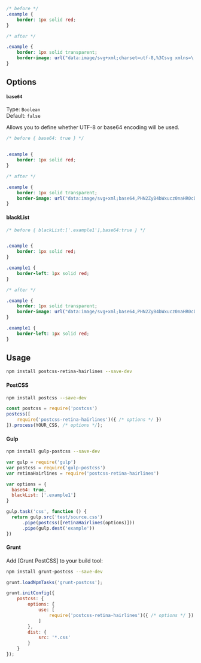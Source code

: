 
```css
/* before */
.example {
    border: 1px solid red;
}

/* after */

.example {
    border: 1px solid transparent;
    border-image: url("data:image/svg+xml;charset=utf-8,%3Csvg xmlns=\'http://www.w3.org/2000/svg\' height=\'2px\'%3E%3Crect fill='red' width=\'100%25\' height=\'50%25\'%3E %3C/rect%3E %3C/svg%3E")  0 0 2 0 stretch;
}
```

## Options

#### `base64`

Type: `Boolean`  
Default: `false`

Allows you to define whether UTF-8 or base64 encoding will be used.

```css
/* before { base64: true } */


.example {
    border: 1px solid red;
}

/* after */

.example {
    border: 1px solid transparent;
    border-image: url("data:image/svg+xml;base64,PHN2ZyB4bWxucz0naHR0cDovL3d3dy53My5vcmcvMjAwMC9zdmcnIGhlaWdodD0nMnB4Jz48cmVjdCBmaWxsPSJyZWQiIHdpZHRoPScxMDAlJyBoZWlnaHQ9JzUwJSc+IDwvcmVjdD4gPC9zdmc+")  0 0 2 0 stretch;
}
```

#### blackList

```css
/* before { blackList:['.example1'],base64:true } */


.example {
    border: 1px solid red;
}

.example1 {
    border-left: 1px solid red;
}

/* after */

.example {
    border: 1px solid transparent;
    border-image: url("data:image/svg+xml;base64,PHN2ZyB4bWxucz0naHR0cDovL3d3dy53My5vcmcvMjAwMC9zdmcnIGhlaWdodD0nMnB4Jz48cmVjdCBmaWxsPSJyZWQiIHdpZHRoPScxMDAlJyBoZWlnaHQ9JzUwJSc+IDwvcmVjdD4gPC9zdmc+")  0 0 2 0 stretch;
}

.example1 {
    border-left: 1px solid red;
}

```


## Usage

```bash
npm install postcss-retina-hairlines --save-dev
```
#### PostCSS

```bash
npm install postcss --save-dev
```

```js
const postcss = require('postcss')
postcss([
	require('postcss-retina-hairlines')({ /* options */ })
]).process(YOUR_CSS, /* options */);
```

#### Gulp

```bash
npm install gulp-postcss --save-dev
```

```js
var gulp = require('gulp')
var postcss = require('gulp-postcss')
var retinaHairlines = require('postcss-retina-hairlines')

var options = {
  base64: true,
  blackList: ['.example1']
}

gulp.task('css', function () {
  return gulp.src('test/source.css')
      .pipe(postcss([retinaHairlines(options)]))
      .pipe(gulp.dest('example'))
})
```

#### Grunt

Add [Grunt PostCSS] to your build tool:

```bash
npm install grunt-postcss --save-dev
```

```js
grunt.loadNpmTasks('grunt-postcss');

grunt.initConfig({
	postcss: {
		options: {
			use: [
				require('postcss-retina-hairlines')({ /* options */ })
			]
		},
		dist: {
			src: '*.css'
		}
	}
});
```

